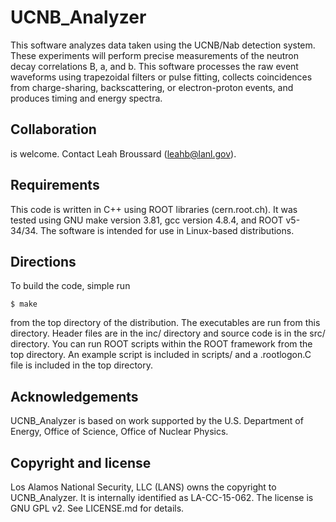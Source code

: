 UCNB_Analyzer
=============

This software analyzes data taken using the UCNB/Nab detection system. These experiments will perform precise measurements of the neutron decay correlations B, a, and b.  This software processes the raw event waveforms using trapezoidal filters or pulse fitting, collects coincidences from charge-sharing, backscattering, or electron-proton events, and produces timing and energy spectra.

Collaboration
-------------
is welcome.  Contact Leah Broussard (leahb@lanl.gov).

Requirements
------------

This code is written in C++ using ROOT libraries (cern.root.ch).  It was tested using GNU make version 3.81, gcc version 4.8.4, and ROOT v5-34/34.  The software is intended for use in Linux-based distributions.

Directions
----------

To build the code, simple run

```
$ make
```

from the top directory of the distribution.  The executables are run from this directory.  Header files are in the inc/ directory and source code is in the src/ directory.  You can run ROOT scripts within the ROOT framework from the top directory.  An example script is included in scripts/ and a .rootlogon.C file is included in the top directory.

Acknowledgements
----------------

UCNB_Analyzer is based on work supported by the U.S. Department of Energy, Office of Science, Office of Nuclear Physics.

Copyright and license
---------------------
Los Alamos National Security, LLC (LANS) owns the copyright to UCNB_Analyzer.  It is internally identified as LA-CC-15-062.  The license is GNU GPL v2.  See LICENSE.md for details.